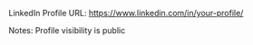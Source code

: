 LinkedIn Profile URL:
[https://www.linkedin.com/in/your-profile/
](https://www.linkedin.com/in/ala-darawish-201288387/)


Notes:
Profile visibility is public 

